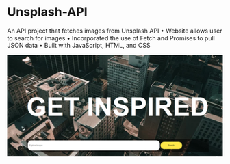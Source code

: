 # Unsplash-API
An API project that fetches images from Unsplash API
•	Website allows user to search for images
•	Incorporated the use of Fetch and Promises to pull JSON data
•	Built with JavaScript, HTML, and CSS

![](unspalshPic.PNG)

